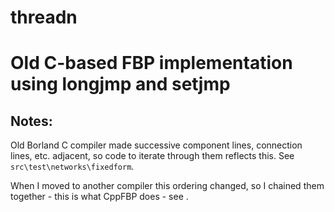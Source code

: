 # threadn
Old C-based FBP implementation using longjmp and setjmp
===

Notes:
---
Old Borland C compiler made successive component lines, connection lines, etc. adjacent, so code to iterate through them reflects this.  See `src\test\networks\fixedform`.

When I moved to another compiler this ordering changed, so I chained them together - this is what CppFBP does - see .
